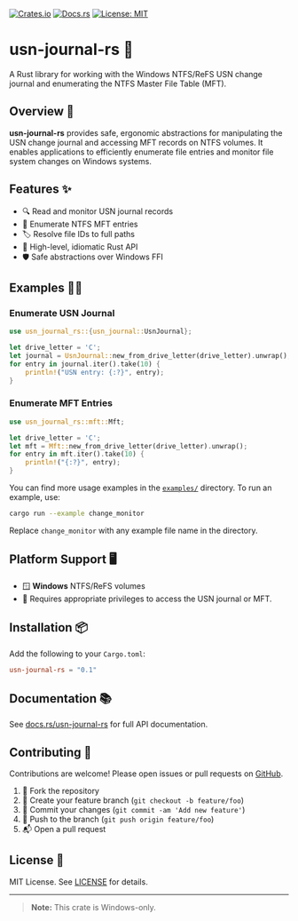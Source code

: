 [![Crates.io](https://img.shields.io/crates/v/usn-journal-rs.svg)](https://crates.io/crates/usn-journal-rs)
[![Docs.rs](https://docs.rs/usn-journal-rs/badge.svg)](https://docs.rs/usn-journal-rs)
[![License: MIT](https://img.shields.io/badge/license-MIT-blue.svg)](LICENSE)

# usn-journal-rs 🚀

A Rust library for working with the Windows NTFS/ReFS USN change journal and enumerating the NTFS Master File Table (MFT).

## Overview 📝

**usn-journal-rs** provides safe, ergonomic abstractions for manipulating the USN change journal and accessing MFT records on NTFS volumes. It enables applications to efficiently enumerate file entries and monitor file system changes on Windows systems.

## Features ✨

- 🔍 Read and monitor USN journal records
- 📂 Enumerate NTFS MFT entries
- 🏷️ Resolve file IDs to full paths
- 🦀 High-level, idiomatic Rust API
- 🛡️ Safe abstractions over Windows FFI

## Examples 🧑‍💻

### Enumerate USN Journal

```rust
use usn_journal_rs::{usn_journal::UsnJournal};

let drive_letter = 'C';
let journal = UsnJournal::new_from_drive_letter(drive_letter).unwrap();
for entry in journal.iter().take(10) {
    println!("USN entry: {:?}", entry);
}
```

### Enumerate MFT Entries

```rust
use usn_journal_rs::mft::Mft;

let drive_letter = 'C';
let mft = Mft::new_from_drive_letter(drive_letter).unwrap();
for entry in mft.iter().take(10) {
    println!("{:?}", entry);
}
```

You can find more usage examples in the [`examples/`](examples/) directory. To run an example, use:

```sh
cargo run --example change_monitor
```

Replace `change_monitor` with any example file name in the directory.

## Platform Support 🖥️

- 🪟 **Windows** NTFS/ReFS volumes
- 🔑 Requires appropriate privileges to access the USN journal or MFT.

## Installation 📦

Add the following to your `Cargo.toml`:

```toml
usn-journal-rs = "0.1"
```

## Documentation 📚

See [docs.rs/usn-journal-rs](https://docs.rs/usn-journal-rs) for full API documentation.

## Contributing 🤝

Contributions are welcome! Please open issues or pull requests on [GitHub](https://github.com/wangfu91/usn-journal-rs).

1. 🍴 Fork the repository
2. 🌱 Create your feature branch (`git checkout -b feature/foo`)
3. 💾 Commit your changes (`git commit -am 'Add new feature'`)
4. 🚀 Push to the branch (`git push origin feature/foo`)
5. 📬 Open a pull request

## License 📝

MIT License. See [LICENSE](LICENSE) for details.

---

> **Note:** This crate is Windows-only.

